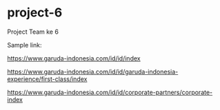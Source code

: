 # project-6
Project Team ke 6

Sample link:

https://www.garuda-indonesia.com/id/id/index

https://www.garuda-indonesia.com/id/id/garuda-indonesia-experience/first-class/index

https://www.garuda-indonesia.com/id/id/corporate-partners/corporate-index
